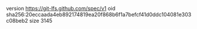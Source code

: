 version https://git-lfs.github.com/spec/v1
oid sha256:20eccaada4eb892174819ea20f868b6f1a7befcf41d0ddc104081e303c08beb2
size 3145
